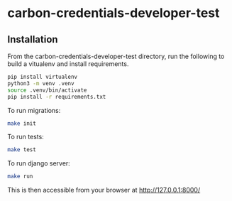 # carbon-credentials-developer-test

## Installation
From the carbon-credentials-developer-test directory, run the following to build a vitualenv and install requirements.
```bash
pip install virtualenv
python3 -m venv .venv
source .venv/bin/activate
pip install -r requirements.txt
```

To run migrations:
```bash
make init
```

To run tests:
```bash
make test
```

To run django server:
```bash
make run
```
This is then accessible from your browser at http://127.0.0.1:8000/
